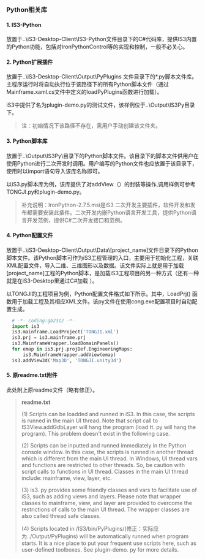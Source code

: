 ###  Python相关库

#### 1. IS3-Python

放置于..\iS3-Desktop-Client\IS3-Python文件目录下的C#代码库，提供IS3内置的Python功能，包括对IronPythonControl等的实现和控制，一般不必关心。

#### 2. Python扩展插件

放置于..\iS3-Desktop-Client\Output\PyPlugins 文件目录下的*.py脚本文件库。主程序运行时将自动执行位于该路径下的所有Python脚本文件（通过Mainframe.xaml.cs文件中定义的loadPyPlugins函数进行加载）。

iS3中提供了名为plugin-demo.py的测试文件，该样例位于..\\Output\IS3Py目录下。

> 注：初始情况下该路径不存在，需用户手动创建该文件夹。

#### 3. Python脚本库

放置于..\Output\IS3Py\目录下的Python脚本文件。该目录下的脚本文件供用户在使用Python进行二次开发时调用。用户编写的Python文件也应放置于该目录下，使用时以import语句导入该库名称即可。

以iS3.py脚本库为例，该库提供了对addView（）的封装等操作,调用样例可参考TONGJI.py和plugin-demo.py。

> 补充说明：IronPython-2.7.5.msi是iS3 二次开发主要插件，软件开发和发布都需要安装此插件。二次开发内嵌Python语言开发工具，提供Python语言开发范例，提供C#二次开发接口和范例。   

#### 4. Python配置文件

放置于..\\iS3-Desktop-Client\Output\Data\\[project_name]文件目录下的Python脚本文件。该Python脚本可作为iS3工程管理的入口，主要用于初始化工程，关联XML配置文件，导入二维、三维图形以及数据。该文件实际上就是用于加载[project_name]工程的Python脚本，是加载iS3工程项目的另一种方式（还有一种就是在iS3-Desktop里通过C#加载 ）。

以TONGJI的工程项目为例，Python配置文件格式如下所示。其中，LoadPrj() 函数用于加载工程及其相应XML文件。该py文件在使用cong.exe配置项目时自动配置生成。

 ```python
   # -*- coding:gb2312 -*-
   import is3
   is3.mainframe.LoadProject('TONGJI.xml')
   is3.prj = is3.mainframe.prj
   is3.MainframeWrapper.loadDomainPanels()
   for emap in is3.prj.projDef.EngineeringMaps:
       is3.MainframeWrapper.addView(emap)
   is3.addView3d('Map3D', 'TONGJI.unity3d')
 ```

#### 5. 原readme.txt附件

此处附上原readme文件（略有修正）。

> **readme.txt**
>
> (1) Scripts can be loadded and runned in iS3. In this case, the scripts is runned in the main UI thread. Note that script call to IS3View.addGdbLayer will hang the program (load tt. py will hang the program). This problem doesn't exist in the following case.
>
> (2) Scripts can be inputted and runned immediately in the Python console window. In this case, the scripts is runned in another thread which is different from the main UI thread. In Windows, UI thread vars and functions are restricted to other threads. So, be caution with script calls to functions in UI thread. Classes in the main UI thread include: mainframe, view, layer, etc.
>
> (3) is3. py provides some friendly classes and vars to facilitate use of iS3, such as adding views and layers. Please note that wrapper classes to mainframe, view, and layer are provided to overcome the restrictions of calls to the main UI thread. The wrapper classes are also called thread safe classes.
>
> (4) Scripts located in /IS3/bin/PyPlugins/(修正：实际应为../Output/PyPlugins)  will be automatically runned when program starts. It is a nice place to put your frequent use scripts here, such as user-defined toolboxes. See plugin-demo. py for more details.

